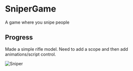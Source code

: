 # SniperGame

A game where you snipe people


## Progress

Made a simple rifle model. Need to add a scope and then add animations/script control.

![Sniper](Assets/Images/sniper.png "sniper")

